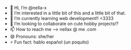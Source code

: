 - 👋 Hi, I’m @nella-x
- 👀 I’m interested in a little bit of this and a little bit of that.
- 🌱 I’m currently learning web development!! <3333
- 💞️ I’m looking to collaborate on cute hobby projects!?
- 📫 How to reach me --> nellax @ me .com
- 😄 Pronouns: she/her
- ⚡ Fun fact: hablo español (un poquito)

<!---
nella-x/nella-x is a ✨ special ✨ repository because its `README.md` (this file) appears on your GitHub profile.
You can click the Preview link to take a look at your changes.
--->
